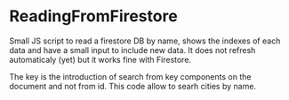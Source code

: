 # ReadingFromFirestore
Small JS script to read a firestore DB by name, shows the indexes of each data and have a small input to include new data.
It does not refresh automaticaly (yet) but it works fine with Firestore.

The key is the introduction of search from key components on the document and not from id.
This code allow to searh cities by name.
